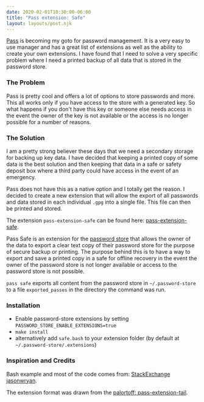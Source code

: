 ```yaml
---
date: 2020-02-01T10:30:00-06:00
title: "Pass extension: Safe"
layout: layouts/post.njk
---
```


[Pass](https://www.passwordstore.org/ "www.passwordstore.org") is becoming my goto for password management. It is a very easy to use manager and has a great list of extensions as well as the ability to create your own extensions. I have found that I need to solve a very specific problem where I need a printed backup of all data that is stored in the password store.

### The Problem

Pass is pretty cool and offers a lot of options to store passwords and more. This all works only if you have access to the store with a generated key. So what happens if you don't have this key or someone else needs access in the event the owner of the key is not available or the access is no longer possible for a number of reasons.

### The Solution

I am a pretty strong believer these days that we need a secondary storage for backing up key data. I have decided that keeping a printed copy of some data is the best solution and then keeping that data in a safe or safety deposit box where a third party could have access in the event of an emergency.

Pass does not have this as a native option and I totally get the reason. I decided to create a new extension that will allow the export of all passwords and data stored in each individual `.gpg` into a single file. This file can then be printed and stored.

The extension `pass-extension-safe` can be found here: [pass-extension-safe](https://gitlab.com/dantuck/pass-extension-safe).

Pass Safe is an extension for the [password store](https://www.passwordstore.org/) that allows the owner of the data to export a clear text copy of their password store for the purpose of secure backup or printing. The purpose behind this is to have a way to export and save a printed copy in a safe for offline recovery in the event the owner of the password store is not longer available or access to the password store is not possible.

`pass safe` exports all content from the password store in `~/.password-store` to a file `exported_passes` in the directory the command was run.

### Installation

- Enable password-store extensions by setting ``PASSWORD_STORE_ENABLE_EXTENSIONS=true``
- ``make install``
- alternatively add `safe.bash` to your extension folder (by default at `~/.password-store/.extensions`)

### Inspiration and Credits

Bash example and most of the code comes from: [StackExchange jasonwryan](https://unix.stackexchange.com/questions/170519/export-passwords-from-the-pass-password-manager#170546).

The extension format was drawn from the [palortoff: pass-extension-tail](https://github.com/palortoff/pass-extension-tail).
